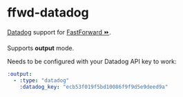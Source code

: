 # ffwd-datadog

[Datadog](http://datadoghq.com) support for
[FastForward &#9193;](https://github.com/spotify/ffwd).

Supports **output** mode.

Needs to be configured with your Datadog API key to work:

```yml
:output:
  - :type: "datadog"
    :datadog_key: "ecb53f019f5bd10086f9f9d5e9deed9a"
```

